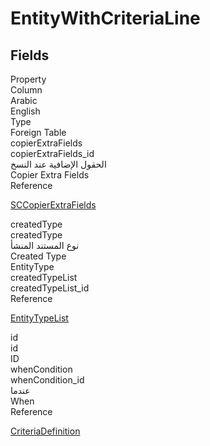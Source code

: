 
<div class='tableName'>


# EntityWithCriteriaLine
</div>


<ContentFilter/>

<div class='searchable'>

## Fields

<div class="nama-table">
<div class="row header-row">
<div class="cell">Property</div>
<div class="cell">Column</div>
<div class="cell">Arabic</div>
<div class="cell">English</div>
<div class="cell">Type</div>
<div class="cell">Foreign Table</div>
</div><div class="row searchable" id="copierExtraFields">
<div class="cell" data-label="Property">copierExtraFields</div>
<div class="cell" data-label="Column">copierExtraFields_id</div>
<div class="cell" data-label="Arabic">الحقول الإضافية عند النسخ</div>
<div class="cell" data-label="English">Copier Extra Fields</div>
<div class="cell" data-label="Type">Reference</div>
<div class="cell" data-label="Foreign Table">

 [SCCopierExtraFields](/modules/supplychain/SCCopierExtraFields.md) 
</div>
</div>

<div class="row searchable" id="createdType">
<div class="cell" data-label="Property">createdType</div>
<div class="cell" data-label="Column">createdType</div>
<div class="cell" data-label="Arabic">نوع المستند المنشأ</div>
<div class="cell" data-label="English">Created Type</div>
<div class="cell" data-label="Type">EntityType</div>

</div>

<div class="row searchable" id="createdTypeList">
<div class="cell" data-label="Property">createdTypeList</div>
<div class="cell" data-label="Column">createdTypeList_id</div>
<div class="cell" data-label="Arabic"></div>
<div class="cell" data-label="English"></div>
<div class="cell" data-label="Type">Reference</div>
<div class="cell" data-label="Foreign Table">

 [EntityTypeList](/modules/basic/EntityTypeList.md) 
</div>
</div>

<div class="row searchable" id="id">
<div class="cell" data-label="Property">id</div>
<div class="cell" data-label="Column">id</div>
<div class="cell" data-label="Arabic"></div>
<div class="cell" data-label="English"></div>
<div class="cell" data-label="Type">ID</div>

</div>

<div class="row searchable" id="whenCondition">
<div class="cell" data-label="Property">whenCondition</div>
<div class="cell" data-label="Column">whenCondition_id</div>
<div class="cell" data-label="Arabic">عندما</div>
<div class="cell" data-label="English">When</div>
<div class="cell" data-label="Type">Reference</div>
<div class="cell" data-label="Foreign Table">

 [CriteriaDefinition](/modules/basic/CriteriaDefinition.md) 
</div>
</div>


</div>
</div>

